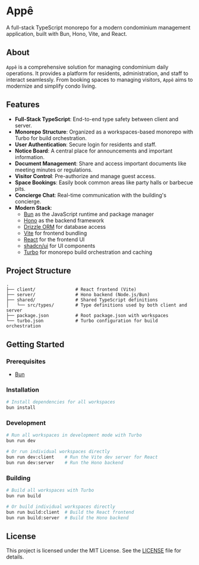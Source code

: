 # Appê

A full-stack TypeScript monorepo for a modern condominium management application, built with Bun, Hono, Vite, and React.

## About

`Appê` is a comprehensive solution for managing condominium daily operations. It provides a platform for residents, administration, and staff to interact seamlessly. From booking spaces to managing visitors, `Appê` aims to modernize and simplify condo living.

## Features

- **Full-Stack TypeScript**: End-to-end type safety between client and server.
- **Monorepo Structure**: Organized as a workspaces-based monorepo with Turbo for build orchestration.
- **User Authentication**: Secure login for residents and staff.
- **Notice Board**: A central place for announcements and important information.
- **Document Management**: Share and access important documents like meeting minutes or regulations.
- **Visitor Control**: Pre-authorize and manage guest access.
- **Space Bookings**: Easily book common areas like party halls or barbecue pits.
- **Concierge Chat**: Real-time communication with the building's concierge.
- **Modern Stack**:
  - [Bun](https://bun.sh) as the JavaScript runtime and package manager
  - [Hono](https://hono.dev) as the backend framework
  - [Drizzle ORM](https://orm.drizzle.team/) for database access
  - [Vite](https://vitejs.dev) for frontend bundling
  - [React](https://react.dev) for the frontend UI
  - [shadcn/ui](https://ui.shadcn.com) for UI components
  - [Turbo](https://turbo.build) for monorepo build orchestration and caching

## Project Structure

```
.
├── client/               # React frontend (Vite)
├── server/               # Hono backend (Node.js/Bun)
├── shared/               # Shared TypeScript definitions
│   └── src/types/        # Type definitions used by both client and server
├── package.json          # Root package.json with workspaces
└── turbo.json            # Turbo configuration for build orchestration
```

## Getting Started

### Prerequisites

- [Bun](https://bun.sh/docs/installation)

### Installation

```bash
# Install dependencies for all workspaces
bun install
```

### Development

```bash
# Run all workspaces in development mode with Turbo
bun run dev

# Or run individual workspaces directly
bun run dev:client    # Run the Vite dev server for React
bun run dev:server    # Run the Hono backend
```

### Building

```bash
# Build all workspaces with Turbo
bun run build

# Or build individual workspaces directly
bun run build:client  # Build the React frontend
bun run build:server  # Build the Hono backend
```

## License

This project is licensed under the MIT License. See the [LICENSE](LICENSE) file for details.
